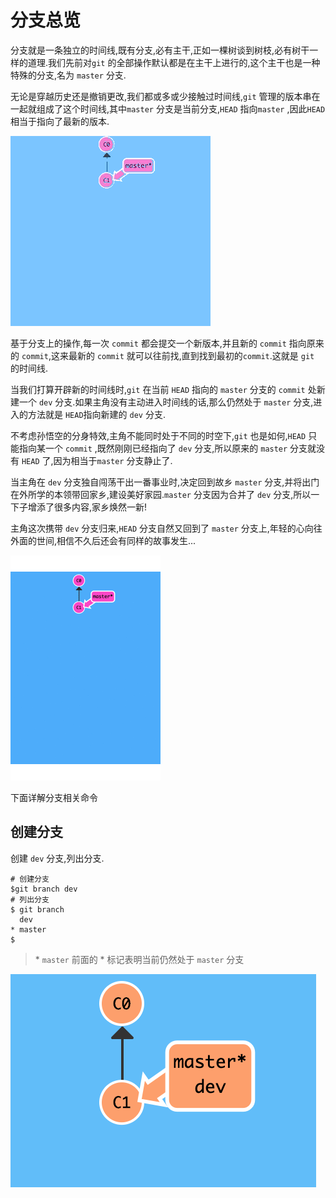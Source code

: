 # 分支总览

分支就是一条独立的时间线,既有分支,必有主干,正如一棵树谈到树枝,必有树干一样的道理.我们先前对`git` 的全部操作默认都是在主干上进行的,这个主干也是一种特殊的分支,名为 `master` 分支.

无论是穿越历史还是撤销更改,我们都或多或少接触过时间线,`git` 管理的版本串在一起就组成了这个时间线,其中`master` 分支是当前分支,`HEAD` 指向`master` ,因此`HEAD` 相当于指向了最新的版本.

![git-commit.gif](../images/git-commit.gif)

基于分支上的操作,每一次 `commit` 都会提交一个新版本,并且新的 `commit` 指向原来的 `commit`,这来最新的 `commit` 就可以往前找,直到找到最初的`commit`.这就是 `git` 的时间线.

当我们打算开辟新的时间线时,`git` 在当前 `HEAD` 指向的 `master` 分支的 `commit` 处新建一个 `dev` 分支.如果主角没有主动进入时间线的话,那么仍然处于 `master` 分支,进入的方法就是 `HEAD`指向新建的 `dev` 分支.

不考虑孙悟空的分身特效,主角不能同时处于不同的时空下,`git` 也是如何,`HEAD` 只能指向某一个 `commit` ,既然刚刚已经指向了 `dev` 分支,所以原来的 `master` 分支就没有 `HEAD` 了,因为相当于`master` 分支静止了.

当主角在 `dev` 分支独自闯荡干出一番事业时,决定回到故乡 `master` 分支,并将出门在外所学的本领带回家乡,建设美好家园.`master` 分支因为合并了 `dev` 分支,所以一下子增添了很多内容,家乡焕然一新!

主角这次携带 `dev` 分支归来,`HEAD` 分支自然又回到了 `master` 分支上,年轻的心向往外面的世间,相信不久后还会有同样的故事发生...

![git-branch.gif](../images/git-branch.gif)

下面详解分支相关命令

## 创建分支

创建 `dev` 分支,列出分支.

```
# 创建分支
$git branch dev
# 列出分支
$ git branch
  dev
* master
$ 
```

> \* `master` 前面的 \* 标记表明当前仍然处于 `master` 分支

![git-on-master.png](../images/git-on-master.png)




